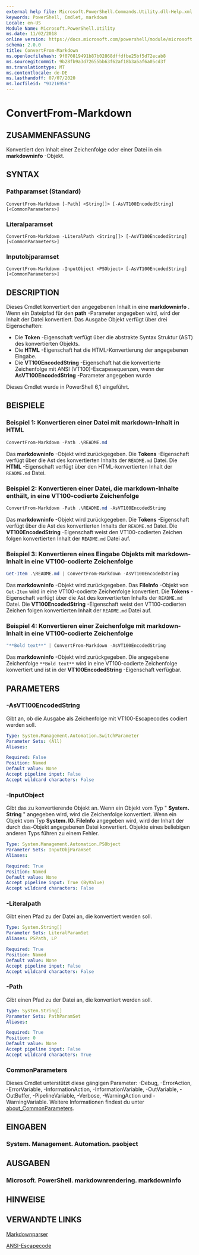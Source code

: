 ```yaml
---
external help file: Microsoft.PowerShell.Commands.Utility.dll-Help.xml
keywords: PowerShell, Cmdlet, markdown
Locale: en-US
Module Name: Microsoft.PowerShell.Utility
ms.date: 11/02/2018
online version: https://docs.microsoft.com/powershell/module/microsoft.powershell.utility/convertfrom-markdown?view=powershell-7.1&WT.mc_id=ps-gethelp
schema: 2.0.0
title: ConvertFrom-Markdown
ms.openlocfilehash: 9f070819491b87b02868dffdfbe25bf5d72ecab8
ms.sourcegitcommit: 9b28fb9a3d72655bb63f62af18b3a5af6a05cd3f
ms.translationtype: MT
ms.contentlocale: de-DE
ms.lasthandoff: 07/07/2020
ms.locfileid: "93216956"
---
```

# ConvertFrom-Markdown

## ZUSAMMENFASSUNG
Konvertiert den Inhalt einer Zeichenfolge oder einer Datei in ein **markdowninfo** -Objekt.

## SYNTAX

### Pathparamset (Standard)

```
ConvertFrom-Markdown [-Path] <String[]> [-AsVT100EncodedString] [<CommonParameters>]
```

### Literalparamset

```
ConvertFrom-Markdown -LiteralPath <String[]> [-AsVT100EncodedString] [<CommonParameters>]
```

### Inputobjparamset

```
ConvertFrom-Markdown -InputObject <PSObject> [-AsVT100EncodedString] [<CommonParameters>]
```

## DESCRIPTION

Dieses Cmdlet konvertiert den angegebenen Inhalt in eine **markdowninfo** . Wenn ein Dateipfad für den **path** -Parameter angegeben wird, wird der Inhalt der Datei konvertiert. Das Ausgabe Objekt verfügt über drei Eigenschaften:

- Die **Token** -Eigenschaft verfügt über die abstrakte Syntax Struktur (AST) des konvertierten Objekts.
- Die **HTML** -Eigenschaft hat die HTML-Konvertierung der angegebenen Eingabe.
- Die **VT100EncodedString** -Eigenschaft hat die konvertierte Zeichenfolge mit ANSI (VT100)-Escapesequenzen, wenn der **AsVT100EncodedString** -Parameter angegeben wurde

Dieses Cmdlet wurde in PowerShell 6,1 eingeführt.

## BEISPIELE

### Beispiel 1: Konvertieren einer Datei mit markdown-Inhalt in HTML

```powershell
ConvertFrom-Markdown -Path .\README.md
```

Das **markdowninfo** -Objekt wird zurückgegeben. Die **Tokens** -Eigenschaft verfügt über die Ast des konvertierten Inhalts der `README.md` Datei. Die **HTML** -Eigenschaft verfügt über den HTML-konvertierten Inhalt der `README.md` Datei.

### Beispiel 2: Konvertieren einer Datei, die markdown-Inhalte enthält, in eine VT100-codierte Zeichenfolge

```powershell
ConvertFrom-Markdown -Path .\README.md -AsVT100EncodedString
```

Das **markdowninfo** -Objekt wird zurückgegeben. Die **Tokens** -Eigenschaft verfügt über die Ast des konvertierten Inhalts der `README.md` Datei. Die **VT100EncodedString** -Eigenschaft weist den VT100-codierten Zeichen folgen konvertierten Inhalt der `README.md` Datei auf.

### Beispiel 3: Konvertieren eines Eingabe Objekts mit markdown-Inhalt in eine VT100-codierte Zeichenfolge

```powershell
Get-Item .\README.md | ConvertFrom-Markdown -AsVT100EncodedString
```

Das **markdowninfo** -Objekt wird zurückgegeben. Das **FileInfo** -Objekt von `Get-Item` wird in eine VT100-codierte Zeichenfolge konvertiert. Die **Tokens** -Eigenschaft verfügt über die Ast des konvertierten Inhalts der `README.md` Datei. Die **VT100EncodedString** -Eigenschaft weist den VT100-codierten Zeichen folgen konvertierten Inhalt der `README.md` Datei auf.

### Beispiel 4: Konvertieren einer Zeichenfolge mit markdown-Inhalt in eine VT100-codierte Zeichenfolge

```powershell
"**Bold text**" | ConvertFrom-Markdown -AsVT100EncodedString
```

Das **markdowninfo** -Objekt wird zurückgegeben. Die angegebene Zeichenfolge `**Bold text**` wird in eine VT100-codierte Zeichenfolge konvertiert und ist in der **VT100EncodedString** -Eigenschaft verfügbar.

## PARAMETERS

### -AsVT100EncodedString

Gibt an, ob die Ausgabe als Zeichenfolge mit VT100-Escapecodes codiert werden soll.

```yaml
Type: System.Management.Automation.SwitchParameter
Parameter Sets: (All)
Aliases:

Required: False
Position: Named
Default value: None
Accept pipeline input: False
Accept wildcard characters: False
```

### -InputObject

Gibt das zu konvertierende Objekt an. Wenn ein Objekt vom Typ " **System. String** " angegeben wird, wird die Zeichenfolge konvertiert. Wenn ein Objekt vom Typ **System. IO. FileInfo** angegeben wird, wird der Inhalt der durch das-Objekt angegebenen Datei konvertiert. Objekte eines beliebigen anderen Typs führen zu einem Fehler.

```yaml
Type: System.Management.Automation.PSObject
Parameter Sets: InputObjParamSet
Aliases:

Required: True
Position: Named
Default value: None
Accept pipeline input: True (ByValue)
Accept wildcard characters: False
```

### -Literalpath

Gibt einen Pfad zu der Datei an, die konvertiert werden soll.

```yaml
Type: System.String[]
Parameter Sets: LiteralParamSet
Aliases: PSPath, LP

Required: True
Position: Named
Default value: None
Accept pipeline input: False
Accept wildcard characters: False
```

### -Path

Gibt einen Pfad zu der Datei an, die konvertiert werden soll.

```yaml
Type: System.String[]
Parameter Sets: PathParamSet
Aliases:

Required: True
Position: 0
Default value: None
Accept pipeline input: False
Accept wildcard characters: True
```

### CommonParameters

Dieses Cmdlet unterstützt diese gängigen Parameter: -Debug, -ErrorAction, -ErrorVariable, -InformationAction, -InformationVariable, -OutVariable, -OutBuffer, -PipelineVariable, -Verbose, -WarningAction und -WarningVariable. Weitere Informationen findest du unter [about_CommonParameters](https://go.microsoft.com/fwlink/?LinkID=113216).

## EINGABEN

### System. Management. Automation. psobject

## AUSGABEN

### Microsoft. PowerShell. markdownrendering. markdowninfo

## HINWEISE

## VERWANDTE LINKS

[Markdownparser](https://github.com/lunet-io/markdig)

[ANSI-Escapecode](https://wikipedia.org/wiki/ANSI_escape_code)


